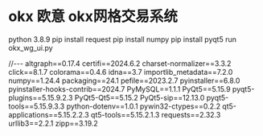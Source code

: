 # okx 欧意 okx网格交易系统
python 3.8.9
pip install request
pip install numpy
pip install pyqt5
run okx_wg_ui.py

//---
altgraph==0.17.4
certifi==2024.6.2
charset-normalizer==3.3.2
click==8.1.7
colorama==0.4.6
idna==3.7
importlib_metadata==7.2.0
numpy==1.24.4
packaging==24.1
pefile==2023.2.7
pyinstaller==6.8.0
pyinstaller-hooks-contrib==2024.7
PyMySQL==1.1.1
PyQt5==5.15.9
pyqt5-plugins==5.15.9.2.3
PyQt5-Qt5==5.15.2
PyQt5-sip==12.13.0
pyqt5-tools==5.15.9.3.3
python-dotenv==1.0.1
pywin32-ctypes==0.2.2
qt5-applications==5.15.2.2.3
qt5-tools==5.15.2.1.3
requests==2.32.3
urllib3==2.2.1
zipp==3.19.2
